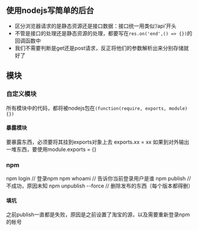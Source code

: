 ## 使用nodejs写简单的后台
- 区分浏览器请求的是静态资源还是接口数据：接口统一用类似‘/api’开头
- 不管是接口的处理还是静态资源的处理，都要写在`res.on('end',() => {})`的回调函数中
- 我们不需要判断是get还是post请求，反正将他们的参数解析出来分别存储就好了

## 模块
### 自定义模块
所有模块中的代码，都将被nodejs包在`(function(require, exports, module){})`
#### 暴露模块
要暴露东西，必须要将其挂到exports对象上去
exports.xx = xx
如果到对外输出一堆东西，要使用module.exports = {}
### npm
npm login // 登录npm
npm whoami // 告诉你当前登录用户是谁
npm publish // 不成功，原因未知
npm unpublish --force // 删除发布的东西（每个版本都得删）
#### 填坑
之前publish一直都是失败，原因是之前设置了淘宝的源，以及需要重新登录npm的帐号

